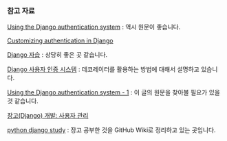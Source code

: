 ### 참고 자료

[Using the Django authentication system](https://docs.djangoproject.com/en/1.10/topics/auth/default/) : 역시 원문이 좋습니다. 

[Customizing authentication in Django](https://docs.djangoproject.com/en/1.10/topics/auth/customizing/#auth-custom-user)

[Django 자습](https://wikidocs.net/book/837) : 상당히 좋은 곳 같습니다.

[Django 사용자 인증 시스템](http://jeminency.tistory.com/183) : 데코레이터를 활용하는 방법에 대해서 설명하고 있습니다.

[Using the Django authentication system - 1](http://blog.naver.com/PostView.nhn?blogId=nightrai&logNo=220693332397) : 이 글의 원문을 찾아볼 필요가 있을 것 같습니다.

[장고(Django) 개발: 사용자 관리](http://heiswed.tistory.com/entry/장고Django-개발-사용자-관리)

[python django study](https://github.com/chohankyun/python-django-study) : 장고 공부한 것을 GitHub Wiki로 정리하고 있는 곳입니다. 